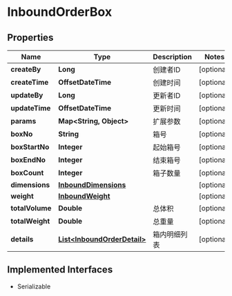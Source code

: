 

# InboundOrderBox


## Properties

| Name | Type | Description | Notes |
|------------ | ------------- | ------------- | -------------|
|**createBy** | **Long** | 创建者ID |  [optional] |
|**createTime** | **OffsetDateTime** | 创建时间 |  [optional] |
|**updateBy** | **Long** | 更新者ID |  [optional] |
|**updateTime** | **OffsetDateTime** | 更新时间 |  [optional] |
|**params** | **Map&lt;String, Object&gt;** | 扩展参数 |  [optional] |
|**boxNo** | **String** | 箱号 |  [optional] |
|**boxStartNo** | **Integer** | 起始箱号 |  [optional] |
|**boxEndNo** | **Integer** | 结束箱号 |  [optional] |
|**boxCount** | **Integer** | 箱子数量 |  [optional] |
|**dimensions** | [**InboundDimensions**](InboundDimensions.md) |  |  [optional] |
|**weight** | [**InboundWeight**](InboundWeight.md) |  |  [optional] |
|**totalVolume** | **Double** | 总体积 |  [optional] |
|**totalWeight** | **Double** | 总重量 |  [optional] |
|**details** | [**List&lt;InboundOrderDetail&gt;**](InboundOrderDetail.md) | 箱内明细列表 |  [optional] |


## Implemented Interfaces

* Serializable


